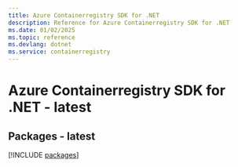 ```yaml
---
title: Azure Containerregistry SDK for .NET
description: Reference for Azure Containerregistry SDK for .NET
ms.date: 01/02/2025
ms.topic: reference
ms.devlang: dotnet
ms.service: containerregistry
---
```

# Azure Containerregistry SDK for .NET - latest
## Packages - latest
[!INCLUDE [packages](containerregistry-index.md)]
